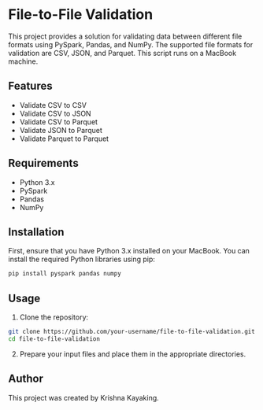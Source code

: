 # File-to-File Validation

This project provides a solution for validating data between different file formats using PySpark, Pandas, and NumPy. The supported file formats for validation are CSV, JSON, and Parquet. This script runs on a MacBook machine.

## Features

- Validate CSV to CSV
- Validate CSV to JSON
- Validate CSV to Parquet
- Validate JSON to Parquet
- Validate Parquet to Parquet

## Requirements

- Python 3.x
- PySpark
- Pandas
- NumPy

## Installation

First, ensure that you have Python 3.x installed on your MacBook. You can install the required Python libraries using pip:

```sh
pip install pyspark pandas numpy
```

## Usage

1. Clone the repository:

```sh
git clone https://github.com/your-username/file-to-file-validation.git
cd file-to-file-validation
```

2. Prepare your input files and place them in the appropriate directories.

## Author

This project was created by Krishna Kayaking.

